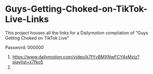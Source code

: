 # Guys-Getting-Choked-on-TikTok-Live-Links
This project houses all the links for a Dailymotion compilation of "Guys Getting Choked on TikTok Live"

Password: 000000

1. https://www.dailymotion.com/video/k7fYvBMXNwFCY4xMziz?playlist=x7fko5
2. 
